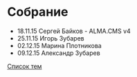 # Собрание
<ul>
	<li>18.11.15 Сергей Байков - ALMA.CMS v4</li>
	<li>25.11.15 Игорь Зубарев</li>
	<li>02.12.15 Марина Плотникова</li>
	<li>09.12.15 Александр Зубарев</li>
</ul>
<a href="topics.md">Список тем</a>
